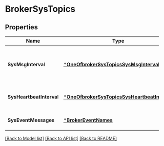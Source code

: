 # BrokerSysTopics

## Properties
Name | Type | Description | Notes
------------ | ------------- | ------------- | -------------
**SysMsgInterval** | [***OneOfbrokerSysTopicsSysMsgInterval**](OneOfbrokerSysTopicsSysMsgInterval.md) | Time interval for publishing following system messages:&lt;br/&gt;  - &#x60;$SYS/brokers&#x60;&lt;br/&gt;  - &#x60;$SYS/brokers/&lt;node&gt;/version&#x60;&lt;br/&gt;  - &#x60;$SYS/brokers/&lt;node&gt;/sysdescr&#x60;&lt;br/&gt;  - &#x60;$SYS/brokers/&lt;node&gt;/stats/&lt;name&gt;&#x60;&lt;br/&gt;  - &#x60;$SYS/brokers/&lt;node&gt;/metrics/&lt;name&gt;&#x60; | [optional] [default to 1m]
**SysHeartbeatInterval** | [***OneOfbrokerSysTopicsSysHeartbeatInterval**](OneOfbrokerSysTopicsSysHeartbeatInterval.md) | Time interval for publishing following heartbeat messages:&lt;br/&gt;  - &#x60;$SYS/brokers/&lt;node&gt;/uptime&#x60;&lt;br/&gt;  - &#x60;$SYS/brokers/&lt;node&gt;/datetime&#x60; | [optional] [default to 30s]
**SysEventMessages** | [***BrokerEventNames**](broker.event_names.md) |  | [optional] [default to null]

[[Back to Model list]](../README.md#documentation-for-models) [[Back to API list]](../README.md#documentation-for-api-endpoints) [[Back to README]](../README.md)

